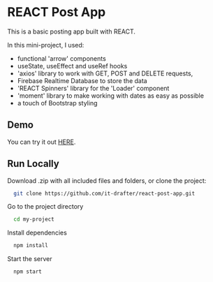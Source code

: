 # REACT Post App

This is a basic posting app built with REACT.

In this mini-project, I used:
- functional 'arrow' components
- useState, useEffect and useRef hooks
- 'axios' library to work with GET, POST and DELETE requests,
- Firebase Realtime Database to store the data
- 'REACT Spinners' library for the 'Loader' component
- 'moment' library to make working with dates as easy as possible
- a touch of Bootstrap styling

## Demo

You can try it out [HERE](http://drafter.atwebpages.com/react-post-app/).

## Run Locally

Download .zip with all included files and folders, or clone the project:

```bash
  git clone https://github.com/it-drafter/react-post-app.git
```

Go to the project directory

```bash
  cd my-project
```

Install dependencies

```bash
  npm install
```

Start the server

```bash
  npm start
```
